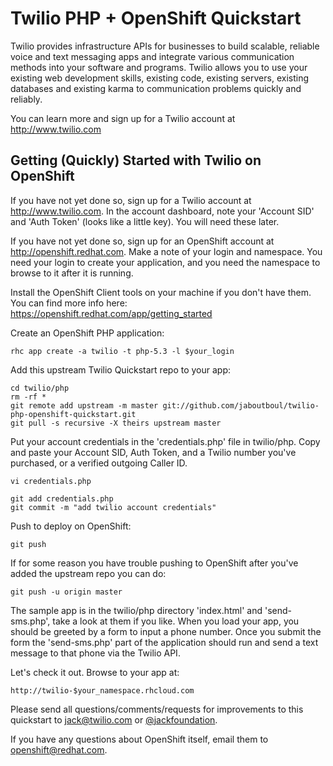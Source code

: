 Twilio PHP + OpenShift Quickstart
=================================
Twilio provides infrastructure APIs for businesses to build scalable, reliable voice and text messaging apps and integrate various communication methods into your software and programs. Twilio allows you to use your existing web development skills, existing code, existing servers, existing databases and existing karma to communication problems quickly and reliably.

You can learn more and sign up for a Twilio account at http://www.twilio.com

Getting (Quickly) Started with Twilio on OpenShift
--------------------------------------------------
If you have not yet done so, sign up for a Twilio account at http://www.twilio.com. In the account dashboard, note your 'Account SID' and 'Auth Token' (looks like a little key). You will need these later.

If you have not yet done so, sign up for an OpenShift account at http://openshift.redhat.com. Make a note of your login and namespace.  You need your login to create your application, and you need the namespace to browse to it after it is running.

Install the OpenShift Client tools on your machine if you don't have them. You can find more info here: https://openshift.redhat.com/app/getting_started

Create an OpenShift PHP application:

	rhc app create -a twilio -t php-5.3 -l $your_login

Add this upstream Twilio Quickstart repo to your app:

	cd twilio/php
	rm -rf *
	git remote add upstream -m master git://github.com/jaboutboul/twilio-php-openshift-quickstart.git
	git pull -s recursive -X theirs upstream master

Put your account credentials in the 'credentials.php' file in twilio/php. Copy and paste your Account SID, Auth Token, and a Twilio number you've purchased, or a verified outgoing Caller ID.

	vi credentials.php

	git add credentials.php
	git commit -m "add twilio account credentials"

Push to deploy on OpenShift:

	git push

If for some reason you have trouble pushing to OpenShift after you've added the upstream repo you can do:

	git push -u origin master

The sample app is in the twilio/php directory 'index.html' and 'send-sms.php', take a look at them if you like. When you load your app, you should be greeted by a form to input a phone number. Once you submit the form the 'send-sms.php' part of the application should run and send a text message to that phone via the Twilio API.

Let's check it out. Browse to your app at:

	http://twilio-$your_namespace.rhcloud.com

Please send all questions/comments/requests for improvements to this quickstart to jack@twilio.com or [@jackfoundation](http://www.twitter.com/#!/jackfoundation).

If you have any questions about OpenShift itself, email them to openshift@redhat.com.
